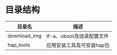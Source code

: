 # 目录结构

| 目录名 | 描述   |
| ---- | ------ | 
| download_img  |  tf-a、uboot及烧录配置文件  | 
| hap_tools | 应用安装工具及可安装hap包  |
